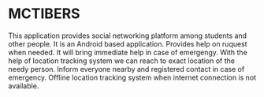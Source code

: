 # MCTIBERS
This application provides social networking platform among students and other people. 
It is an Android based application.
Provides help on ruquest when needed.
It will bring immediate help in case of emergengy.
With the help of location tracking system we can reach to exact location of the needy person.
Inform everyone nearby and registered contact in case of emergency.
Offline location tracking system when internet connection is not available.
